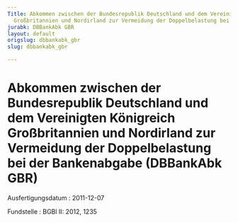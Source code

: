 ```yaml
---
Title: Abkommen zwischen der Bundesrepublik Deutschland und dem Vereinigten Königreich
  Großbritannien und Nordirland zur Vermeidung der Doppelbelastung bei der Bankenabgabe
jurabk: DBBankAbk GBR
layout: default
origslug: dbbankabk_gbr
slug: dbbankabk_gbr

---
```


# Abkommen zwischen der Bundesrepublik Deutschland und dem Vereinigten Königreich Großbritannien und Nordirland zur Vermeidung der Doppelbelastung bei der Bankenabgabe (DBBankAbk GBR)

Ausfertigungsdatum
:   2011-12-07

Fundstelle
:   BGBl II: 2012, 1235

